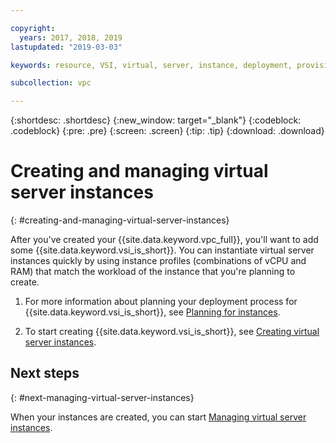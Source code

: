 ```yaml
---

copyright:
  years: 2017, 2018, 2019
lastupdated: "2019-03-03"

keywords: resource, VSI, virtual, server, instance, deployment, provisioning, instantiate, managing

subcollection: vpc

---
```


{:shortdesc: .shortdesc}
{:new_window: target="_blank"}
{:codeblock: .codeblock}
{:pre: .pre}
{:screen: .screen}
{:tip: .tip}
{:download: .download}

# Creating and managing virtual server instances
{: #creating-and-managing-virtual-server-instances}

After you've created your {{site.data.keyword.vpc_full}}, you'll want to add some {{site.data.keyword.vsi_is_short}}. You can instantiate virtual server instances quickly by using instance profiles (combinations of vCPU and RAM) that match the workload of the instance that you're planning to create.

1. For more information about planning your deployment process for {{site.data.keyword.vsi_is_short}}, see [Planning for instances](/docs/vsi-is?topic=virtual-servers-is-planning-for-instances). 

2. To start creating {{site.data.keyword.vsi_is_short}}, see [Creating virtual server instances](/docs/vsi-is?topic=virtual-servers-is-creating-virtual-servers).

## Next steps
{: #next-managing-virtual-server-instances}

When your instances are created, you can start [Managing virtual server instances](/docs/vsi-is?topic=virtual-servers-is-managing-virtual-server-instances).

